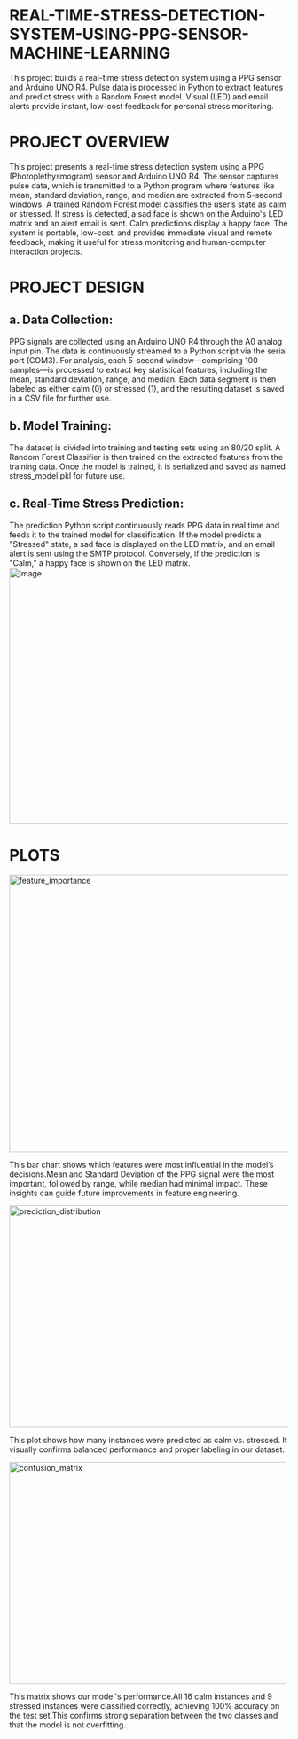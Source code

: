 # REAL-TIME-STRESS-DETECTION-SYSTEM-USING-PPG-SENSOR-MACHINE-LEARNING
This project builds a real-time stress detection system using a PPG sensor and Arduino UNO R4. Pulse data is processed in Python to extract features and predict stress with a Random Forest model. Visual (LED) and email alerts provide instant, low-cost feedback for personal stress monitoring.

# PROJECT OVERVIEW
This project presents a real-time stress detection system using a PPG (Photoplethysmogram) sensor and Arduino UNO R4. The sensor captures pulse data, which is transmitted to a Python program where features like mean, standard deviation, range, and median are extracted from 5-second windows. A trained Random Forest model classifies the user’s state as calm or stressed. If stress is detected, a sad face is shown on the Arduino's LED matrix and an alert email is sent. Calm predictions display a happy face. The system is portable, low-cost, and provides immediate visual and remote feedback, making it useful for stress monitoring and human-computer interaction projects.

# PROJECT DESIGN
## a. Data Collection:
PPG signals are collected using an Arduino UNO R4 through the A0 analog input pin. The data is continuously streamed to a Python script via the serial port (COM3). For analysis, each 5-second window—comprising 100 samples—is processed to extract key statistical features, including the mean, standard deviation, range, and median. Each data segment is then labeled as either calm (0) or stressed (1), and the resulting dataset is saved in a CSV file for further use.
## b. Model Training:
The dataset is divided into training and testing sets using an 80/20 split. A Random Forest Classifier is then trained on the extracted features from the training data. Once the model is trained, it is serialized and saved as named stress_model.pkl for future use.
## c. Real-Time Stress Prediction:
The prediction Python script continuously reads PPG data in real time and feeds it to the trained model for classification. If the model predicts a "Stressed" state, a sad face is displayed on the LED matrix, and an email alert is sent using the SMTP protocol. Conversely, if the prediction is "Calm," a happy face is shown on the LED matrix.
<img width="858" height="462" alt="image" src="https://github.com/user-attachments/assets/cf98bff7-4f69-47ea-8162-586d94ec4efb" />

# PLOTS
<img width="800" height="500" alt="feature_importance" src="https://github.com/user-attachments/assets/a5a59bd3-acbf-4a03-bb3f-b0f9a8b80ef5" />

This bar chart shows which features were most influential in the model’s decisions.Mean and Standard Deviation of the PPG signal were the most important, followed by range, while median had minimal impact. These insights can guide future improvements in feature engineering.

<img width="600" height="400" alt="prediction_distribution" src="https://github.com/user-attachments/assets/62f22c41-bbb8-463a-ad72-4d7614bd440b" />

This plot shows how many instances were predicted as calm vs. stressed. It visually confirms balanced performance and proper labeling in our dataset.

<img width="500" height="400" alt="confusion_matrix" src="https://github.com/user-attachments/assets/164bf189-d73c-4f17-8848-35ab4f7cb04d" />

This matrix shows our model's performance.All 16 calm instances and 9 stressed instances were classified correctly, achieving 100% accuracy on the test set.This confirms strong separation between the two classes and that the model is not overfitting.
